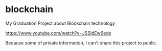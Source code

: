 # blockchain
My Graduation Project about Blockchain technology

https://www.youtube.com/watch?v=JSSldEw6eds

Because some of private information, I can't share this project to public.
